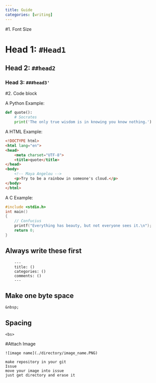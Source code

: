 ```yaml
---
title: Guide
categories: [writing]
---
```


#1. Font Size

# Head 1: ```#Head1```
## Head 2: ```##head2```
### Head 3: ```###head3'```


#2. Code block

A Python Example:

```python
def quote():
    # Socrates
    print('The only true wisdom is in knowing you know nothing.')
```
A HTML Example:

```html
<!DOCTYPE html>
<html lang="en">
<head>
    <meta charset="UTF-8">
    <title>quote</title>
</head>
<body>
    <!-- Maya Angelou -->
    <p>Try to be a rainbow in someone's cloud.</p>
</body>
</html>
```


A C Example:

```c
#include <stdio.h>
int main()
{
    // Confucius
    printf("Everything has beauty, but not everyone sees it.\n");
    return 0;
}
```



## Always write these first
```
	---
	title: () 
	categories: ()
	comments: ()
	---
```

## Make one byte space
```
&nbsp;
```

## Spacing
```
<bs>
```



#Attach Image
```
![image name](./directory/image_name.PNG)

make repository in your git
Issue 
move your image into issue
just get directory and erase it
```
